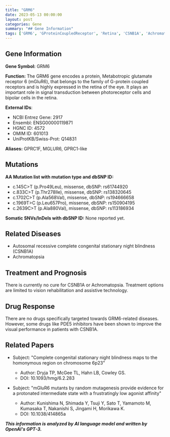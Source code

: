 ```yaml
---
title: "GRM6"
date: 2023-05-13 00:00:00
layout: post
categories: Gene
summary: "## Gene Information"
tags: ['GRM6', 'GProteinCoupledReceptor', 'Retina', 'CSNB1A', 'Achromatopsia', 'Mutation', 'DrugResponse', 'VisualRehabilitation']
---
```


## Gene Information

**Gene Symbol:** GRM6

**Function:** The GRM6 gene encodes a protein, Metabotropic glutamate receptor 6 (mGluR6), that belongs to the family of G-protein coupled receptors and is highly expressed in the retina of the eye. It plays an important role in signal transduction between photoreceptor cells and bipolar cells in the retina.

**External IDs**: 
- NCBI Entrez Gene: 2917
- Ensembl: ENSG00000119871
- HGNC ID: 4572
- OMIM ID: 601013
- UniProtKB/Swiss-Prot: Q14831

**Aliases:** GPRC1F, MGLUR6, GPRC1-like

## Mutations

**AA Mutation list with mutation type and dbSNP ID:**
- c.145C>T (p.Pro49Leu), missense, dbSNP: rs61744920
- c.833C>T (p.Thr278Ile), missense, dbSNP: rs138320645
- c.1702C>T (p.Ala568Val), missense, dbSNP: rs194666658
- c.1969T>C (p.Leu657Pro), missense, dbSNP: rs150904195
- c.2639C>T (p.Ala880Val), missense, dbSNP: rs113186934

**Somatic SNVs/InDels with dbSNP ID:**
None reported yet.

## Related Diseases
- Autosomal recessive complete congenital stationary night blindness (CSNB1A)
- Achromatopsia

## Treatment and Prognosis
There is currently no cure for CSNB1A or Achromatopsia. Treatment options are limited to vision rehabilitation and assistive technology.

## Drug Response
There are no drugs specifically targeted towards GRM6-related diseases. However, some drugs like PDE5 inhibitors have been shown to improve the visual performance in patients with CSNB1A.

## Related Papers
- Subject: "Complete congenital stationary night blindness maps to the homonymous region on chromosome 6p23"
  - Author: Dryja TP, McGee TL, Hahn LB, Cowley GS. 
  - DOI: 10.1093/hmg/6.2.283
  
- Subject: "mGluR6 mutants by random mutagenesis provide evidence for a protonated intermediate state with a frustratingly low agonist affinity"
  - Author: Kunishima N, Shimada Y, Tsuji Y, Sato T, Yamamoto M, Kumasaka T, Nakanishi S, Jingami H, Morikawa K.
  - DOI: 10.1038/414865a

**_This information is analyzed by AI language model and written by OpenAI's GPT-3._**
